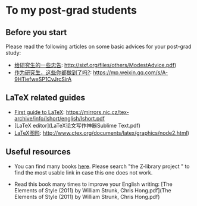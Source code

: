 # To my post-grad students



## Before you start

Please read the following articles on some basic advices for your post-grad study:

- [给研究生的一些忠告](http://sixf.org/files/others/ModestAdvice.pdf): http://sixf.org/files/others/ModestAdvice.pdf)
- [作为研究生，这些你都做到了吗?](https://mp.weixin.qq.com/s/A-9HTiefweSP1CvJrcSirA): https://mp.weixin.qq.com/s/A-9HTiefweSP1CvJrcSirA

## LaTeX related guides

- [First guide to LaTeX](https://mirrors.nic.cz/tex-archive/info/lshort/english/lshort.pdf): https://mirrors.nic.cz/tex-archive/info/lshort/english/lshort.pdf
- [LaTeX editor](LaTeX论文写作神器Sublime Text.pdf) 
- [LaTeX图形](http://www.ctex.org/documents/latex/graphics/node2.html): http://www.ctex.org/documents/latex/graphics/node2.html)

## Useful resources

- You can find many books [here](https://z-lib.org). Please search "the Z-library project " to find the most usable link in case this one does not work.


- Read this book many times to improve your English writing: [The Elements of Style (2011) by William Strunk, Chris Hong.pdf](The Elements of Style (2011) by William Strunk, Chris Hong.pdf) 


